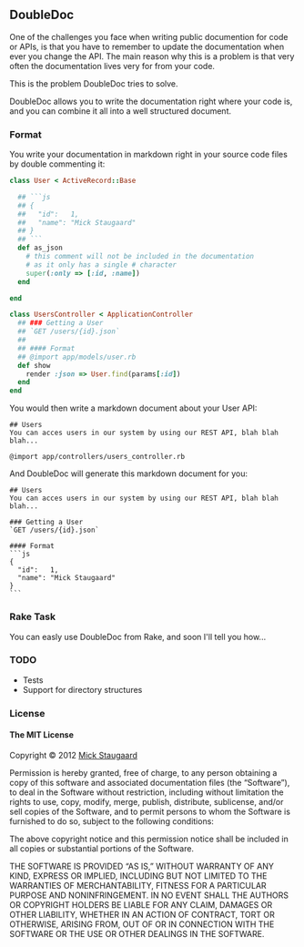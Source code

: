 ## DoubleDoc
One of the challenges you face when writing public documention for code or APIs, is that you have to remember to update the documentation
when ever you change the API. The main reason why this is a problem is that very often the documentation lives very for from your code.

This is the problem DoubleDoc tries to solve.

DoubleDoc allows you to write the documentation right where your code is, and you can combine it all into a well structured document.

### Format
You write your documentation in markdown right in your source code files by double commenting it:

```ruby
class User < ActiveRecord::Base

  ## ```js
  ## {
  ##   "id":   1,
  ##   "name": "Mick Staugaard"
  ## }
  ## ```
  def as_json
    # this comment will not be included in the documentation
    # as it only has a single # character
    super(:only => [:id, :name])
  end

end

class UsersController < ApplicationController
  ## ### Getting a User
  ## `GET /users/{id}.json`
  ##
  ## #### Format
  ## @import app/models/user.rb
  def show
    render :json => User.find(params[:id])
  end
end
```

You would then write a markdown document about your User API:

    ## Users
    You can acces users in our system by using our REST API, blah blah blah...
    
    @import app/controllers/users_controller.rb

And DoubleDoc will generate this markdown document for you:

    ## Users
    You can acces users in our system by using our REST API, blah blah blah...
    
    ### Getting a User
    `GET /users/{id}.json`
    
    #### Format
    ```js
    {
      "id":   1,
      "name": "Mick Staugaard"
    }
    ```

### Rake Task
You can easly use DoubleDoc from Rake, and soon I'll tell you how...
### TODO
* Tests
* Support for directory structures

### License
#### The MIT License

Copyright © 2012 [Mick Staugaard](mailto:mick@staugaard.com)

Permission is hereby granted, free of charge, to any person obtaining a copy of this software and associated documentation files (the “Software”), to deal in the Software without restriction, including without limitation the rights to use, copy, modify, merge, publish, distribute, sublicense, and/or sell copies of the Software, and to permit persons to whom the Software is furnished to do so, subject to the following conditions:

The above copyright notice and this permission notice shall be included in all copies or substantial portions of the Software.

THE SOFTWARE IS PROVIDED “AS IS,” WITHOUT WARRANTY OF ANY KIND, EXPRESS OR IMPLIED, INCLUDING BUT NOT LIMITED TO THE WARRANTIES OF MERCHANTABILITY, FITNESS FOR A PARTICULAR PURPOSE AND NONINFRINGEMENT. IN NO EVENT SHALL THE AUTHORS OR COPYRIGHT HOLDERS BE LIABLE FOR ANY CLAIM, DAMAGES OR OTHER LIABILITY, WHETHER IN AN ACTION OF CONTRACT, TORT OR OTHERWISE, ARISING FROM, OUT OF OR IN CONNECTION WITH THE SOFTWARE OR THE USE OR OTHER DEALINGS IN THE SOFTWARE.